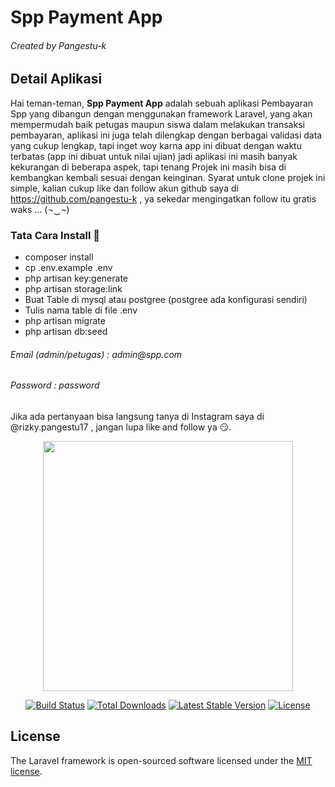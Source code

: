 <h1>Spp Payment App</h1>
<h6 class="text-gray">Created by Pangestu-k</h6>

## Detail Aplikasi

Hai teman-teman, <b>Spp Payment App</b> adalah sebuah aplikasi Pembayaran Spp yang dibangun dengan menggunakan framework Laravel, yang akan mempermudah baik petugas maupun siswa dalam melakukan transaksi pembayaran, aplikasi ini juga telah dilengkap dengan berbagai validasi data yang cukup lengkap, tapi inget woy karna app ini dibuat dengan waktu terbatas (app ini dibuat untuk nilai ujian) jadi aplikasi ini masih banyak kekurangan di beberapa aspek, tapi tenang Projek ini masih bisa di kembangkan kembali sesuai dengan keinginan. Syarat untuk clone projek ini simple, kalian cukup like dan follow akun github saya di https://github.com/pangestu-k , ya sekedar mengingatkan follow itu gratis waks ... (¬‿¬)


<h3>Tata Cara Install 🌱</h3>

- composer install
- cp .env.example .env
- php artisan key:generate
- php artisan storage:link 
- Buat Table di mysql atau postgree (postgree ada konfigurasi sendiri)
- Tulis nama table di file .env
- php artisan migrate
- php artisan db:seed 

<h6 class="text-gray">Email (admin/petugas) : admin@spp.com</h6>
<h6 class="text-gray">Password	            : password</h6>


Jika ada pertanyaan bisa langsung tanya di Instagram saya di @rizky.pangestu17 , jangan lupa like and follow ya 😏.


<p align="center"><a href="https://laravel.com" target="_blank"><img src="https://raw.githubusercontent.com/laravel/art/master/logo-lockup/5%20SVG/2%20CMYK/1%20Full%20Color/laravel-logolockup-cmyk-red.svg" width="400"></a></p>

<p align="center">
<a href="https://travis-ci.org/laravel/framework"><img src="https://travis-ci.org/laravel/framework.svg" alt="Build Status"></a>
<a href="https://packagist.org/packages/laravel/framework"><img src="https://img.shields.io/packagist/dt/laravel/framework" alt="Total Downloads"></a>
<a href="https://packagist.org/packages/laravel/framework"><img src="https://img.shields.io/packagist/v/laravel/framework" alt="Latest Stable Version"></a>
<a href="https://packagist.org/packages/laravel/framework"><img src="https://img.shields.io/packagist/l/laravel/framework" alt="License"></a>
</p>

## License

The Laravel framework is open-sourced software licensed under the [MIT license](https://opensource.org/licenses/MIT).
